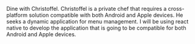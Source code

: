 Dine with Christoffel.
Christoffel is a private chef that requires a cross-platform solution compatible with both Android and Apple devices. He seeks a dynamic application for menu management.
I will be using react native to develop the application that is going to be compatible for both Android and Apple devices.
